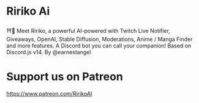 # Ririko Ai
⛩️🌸 Meet Ririko, a powerful AI-powered with Twitch Live Notifier, Giveaways, OpenAI, Stable Diffusion, Moderations, Anime / Manga Finder and more features. A Discord bot you can call your companion! Based on Discord.js v14. By @earnestangel

# Support us on Patreon
https://www.patreon.com/RirikoAI
